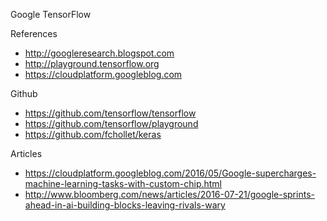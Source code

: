 Google TensorFlow

References
* http://googleresearch.blogspot.com  
* http://playground.tensorflow.org
* https://cloudplatform.googleblog.com


Github
* https://github.com/tensorflow/tensorflow
* https://github.com/tensorflow/playground 
* https://github.com/fchollet/keras


Articles
* https://cloudplatform.googleblog.com/2016/05/Google-supercharges-machine-learning-tasks-with-custom-chip.html
* http://www.bloomberg.com/news/articles/2016-07-21/google-sprints-ahead-in-ai-building-blocks-leaving-rivals-wary
